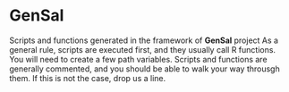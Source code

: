 # GenSal
Scripts and functions generated in the framework of **GenSal** project
As a general rule, scripts are executed first, and they usually call R functions.
You will need to create a few path variables.
Scripts and functions are generally commented, and you should be able to walk your way throusgh them. 
If this is not the case, drop us a line.
